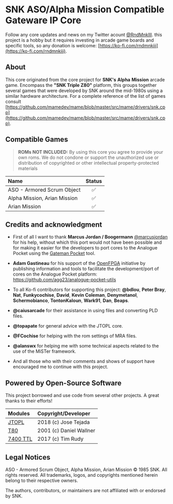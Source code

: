 # SNK ASO/Alpha Mission Compatible Gateware IP Core

Follow any core updates and news on my Twitter acount [@RndMnkIII](https://twitter.com/RndMnkIII). this project is a hobby but it requires investing in arcade game boards and specific tools, so any donation is welcome: [https://ko-fi.com/rndmnkiii](https://ko-fi.com/rndmnkiii).

## About

This core originated from the core project for __SNK's__ __Alpha__ __Mission__ arcade game. Encompass the __"SNK Triple Z80"__ platform, this groups together several games that were developed by SNK around the mid-1980s using a similar hardware architecture. For a complete reference of the list of games consult
[https://github.com/mamedev/mame/blob/master/src/mame/drivers/snk.cpp](https://github.com/mamedev/mame/blob/master/src/mame/drivers/snk.cpp).

## Compatible Games

> __ROMs NOT INCLUDED:__ By using this core you agree to provide your own roms. We do not condone or support the unauthorized use or distribution of copyrighted or other intellectual property-protected materials

| Name                         | Status |
| :--------------------------- | :----: |
| ASO - Armored Scrum Object   |  ✅    |
| Alpha Mission, Arian Mission |  ✅    |
| Arian Mission                |  ✅    |

## Credits and acknowledgment
* First of all I want to thank __Marcus Jordan / Boogermann__ [@marcusjordan](https://twitter.com/marcusjordan) for his help, without which this port would not have been possible and for making it easier for the developers to port cores to the Analogue Pocket using the [Gateman Pocket](https://github.com/opengateware/gateman-pocket) tool.

* __Adam Gastineau__ for his support of the [OpenFPGA](https://www.analogue.co/developer/docs/overview) initiative by publishing information and tools to facilitate the development/port of cores on the Analogue Pocket platform: https://github.com/agg23/analogue-pocket-utils


* To all Ko-fi contributors for supporting this project: __@bdlou__, __Peter Bray__, __Nat__, __Funkycochise__, __David__, __Kevin Coleman__, __Denymetanol__, __Schermobianco__, __TontonKaloun__, __Wark91__, __Dan__, __Beaps__.
* __@caiusarcade__ for their assistance in using files and converting PLD files.
* __@topapate__ for general advice with the JTOPL core.
* __@FCochise__ for helping with the rom settings of MRA files.
* __@alanswx__ for helping me with some technical aspects related to the use of the MiSTer framework.
* And all those who with their comments and shows of support have encouraged me to continue with this project.

## Powered by Open-Source Software

This project borrowed and use code from several other projects. A great thanks to their efforts!

| Modules | Copyright/Developer     |
| :------ | :---------------------- |
| [JTOPL] | 2018 (c) Jose Tejada    |
| [T80]   | 2001 (c) Daniel Wallner |
| [7400 TTL]   | 2017 (c) Tim Rudy |

## Legal Notices

ASO - Armored Scrum Object, Alpha Mission, Arian Mission © 1985 SNK. All rights reserved.
All trademarks, logos, and copyrights mentioned herein belong to their respective owners.

The authors, contributors, or maintainers are not affiliated with or endorsed by SNK.

[T80]: https://opencores.org/projects/t80
[JTOPL]: https://github.com/jotego/jt49
[7400 TTL]: https://github.com/TimRudy/ice-chips-verilog
